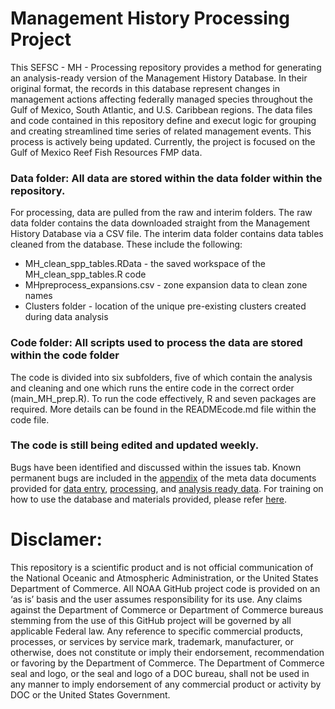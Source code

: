 # Management History Processing Project

This SEFSC - MH - Processing repository provides a method for generating an analysis-ready version of the Management History Database. In their original format, the records in this database represent changes in management actions affecting federally managed species throughout the Gulf of Mexico, South Atlantic, and U.S. Caribbean regions. The data files and code contained in this repository define and execut logic for grouping and creating streamlined time series of related management events. This process is actively being updated. Currently, the project is focused on the Gulf of Mexico Reef Fish Resources FMP data. 

### Data folder: All data are stored within the data folder within the repository.
For processing, data are pulled from the raw and interim folders. The raw data folder contains the data downloaded straight from the Management History Database via a CSV file. The interim data folder contains data tables cleaned from the database. These include the following: 
* MH_clean_spp_tables.RData - the saved workspace of the MH_clean_spp_tables.R code 
* MHpreprocess_expansions.csv - zone expansion data to clean zone names
* Clusters folder - location of the unique pre-existing clusters created during data analysis

### Code folder: All scripts used to process the data are stored within the code folder
The code is divided into six subfolders, five  of which contain the analysis and cleaning and one which runs the entire code in the correct order (main_MH_prep.R). To run the code effectively, R and seven packages are required. More details can be found in the READMEcode.md file within the code file. 

### The code is still being edited and updated weekly. 
Bugs have been identified and discussed within the issues tab. Known permanent bugs are included in the [appendix](https://docs.google.com/document/d/1Sby7u3XKtg06HAFJmS8x0fvtaX0yqydQeOYfy-uNeyM/edit#heading=h.49x2ik5) of the meta data documents provided for [data entry](https://docs.google.com/document/d/18k_0_Y9DFTp7fFEo8yivoMowbqdCAddfEcWtdNDM8eA/edit), [processing](https://docs.google.com/document/d/1l1DqJUVhFwBkokm5tZOpsls_coAoSaCG/edit?rtpof=true), and [analysis ready data](https://docs.google.com/document/d/1od-zSiffovacy5wCg9pOdd1xTcywzAUYDyJeaJmCC_o/edit). For training on how to use the database and materials provided, please refer [here](https://docs.google.com/presentation/d/1CktN_RLleF2uOPvBziiSvaoyuzJzQ-dT/edit#slide=id.g12083173c8e_0_0). 

# Disclamer:
This repository is a scientific product and is not official communication of the National Oceanic and Atmospheric Administration, or the United States Department of Commerce. All NOAA GitHub project code is provided on an ‘as is’ basis and the user assumes responsibility for its use. Any claims against the Department of Commerce or Department of Commerce bureaus stemming from the use of this GitHub project will be governed by all applicable Federal law. Any reference to specific commercial products, processes, or services by service mark, trademark, manufacturer, or otherwise, does not constitute or imply their endorsement, recommendation or favoring by the Department of Commerce. The Department of Commerce seal and logo, or the seal and logo of a DOC bureau, shall not be used in any manner to imply endorsement of any commercial product or activity by DOC or the United States Government.
